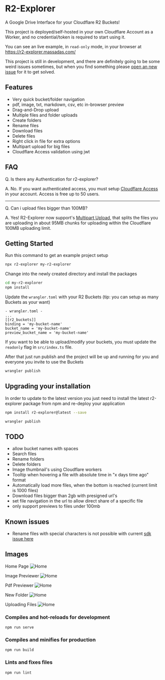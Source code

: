 # R2-Explorer

A Google Drive Interface for your Cloudflare R2 Buckets!

This project is deployed/self-hosted in your own Cloudflare Account as a Worker, and no credential/token is required to start using it.

You can see an live example, in `read-only` mode, in your browser at https://r2-explorer.massadas.com/

This project is still in development, and there are definitely going to be some weird issues sometimes, but when you find something
please [open an new issue](https://github.com/G4brym/R2-Explorer/issues/new) for it to get solved.

## Features

- Very quick bucket/folder navigation
- pdf, image, txt, markdown, csv, etc in-browser preview
- Drag-and-Drop upload
- Multiple files and folder uploads
- Create folders
- Rename files
- Download files
- Delete files
- Right click in file for extra options
- Multipart upload for big files
- Cloudflare Access validation using jwt


## FAQ

Q. Is there any Authentication for r2-explorer?

A. No. If you want authenticated access, you must setup [Cloudflare Access](https://www.cloudflare.com/products/zero-trust/access/) in your account.
Access is free up to 50 users.

___

Q. Can i upload files bigger than 100MB?

A. Yes! R2-Explorer now support's [Multipart Upload](https://developers.cloudflare.com/r2/data-access/workers-api/workers-multipart-usage/),
that splits the files you are uploading in about 95MB chunks for uploading within the Cloudflare 100MB uploading limit.


## Getting Started

Run this command to get an example project setup

```bash
npx r2-explorer my-r2-explorer
```

Change into the newly created directory and install the packages

```bash
cd my-r2-explorer
npm install
```

Update the `wrangler.toml` with your R2 Buckets (tip: you can setup as many Buckets as your want)

```
- wrangler.toml -
...
[[r2_buckets]]
binding = 'my-bucket-name'
bucket_name = 'my-bucket-name'
preview_bucket_name = 'my-bucket-name'
```

If you want to be able to upload/modify your buckets, you must update the `readonly` flag in `src/index.ts` file.

After that just run publish and the project will be up and running for you and everyone you invite to use the Buckets

```bash
wrangler publish
```

## Upgrading your installation
In order to update to the latest version you just need to install the latest r2-explorer package from npm and re-deploy your application

```bash
npm install r2-explorer@latest --save
```

```bash
wrangler publish
```


## TODO

- allow bucket names with spaces
- Search files
- Rename folders
- Delete folders
- Image thumbnail's using Cloudflare workers
- Tooltip when hovering a file with absolute time in "x days time ago" format
- Automatically load more files, when the bottom is reached (current limit is 1000 files)
- Download files bigger than 2gb with presigned url's
- set file navigation in the url to allow direct share of a specific file
- only support previews to files under 100mb

## Known issues

- Rename files with special characters is not possible with current [sdk issue here](https://github.com/aws/aws-sdk-js/issues/1949)

## Images

Home Page
![Home](https://github.com/G4brym/R2-Explorer/raw/main/docs/images/home.png)

Image Previewer
![Home](https://github.com/G4brym/R2-Explorer/raw/main/docs/images/image-preview.png)

Pdf Previewer
![Home](https://github.com/G4brym/R2-Explorer/raw/main/docs/images/pdf-preview.png)

New Folder
![Home](https://github.com/G4brym/R2-Explorer/raw/main/docs/images/new-folder.png)

Uploading Files
![Home](https://github.com/G4brym/R2-Explorer/raw/main/docs/images/uploading-files.png)

### Compiles and hot-reloads for development

```
npm run serve
```

### Compiles and minifies for production

```
npm run build
```

### Lints and fixes files

```
npm run lint
```
